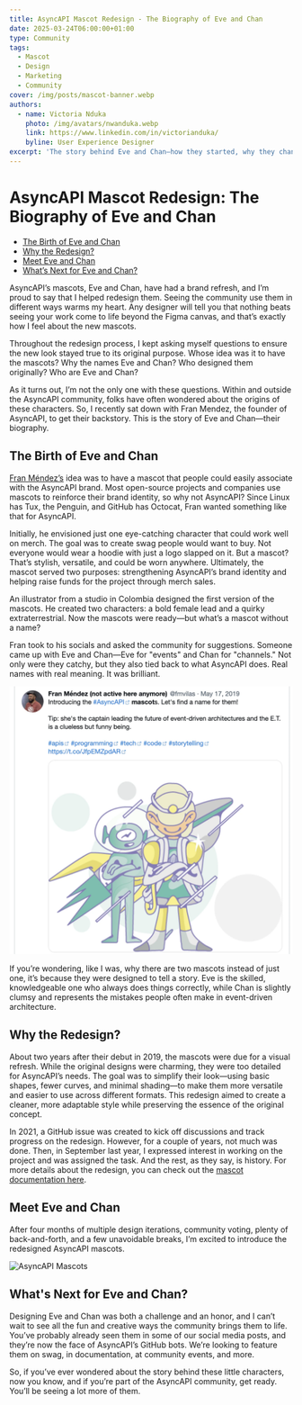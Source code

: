 ```yaml
---
title: AsyncAPI Mascot Redesign - The Biography of Eve and Chan
date: 2025-03-24T06:00:00+01:00
type: Community
tags:
  - Mascot
  - Design
  - Marketing
  - Community
cover: /img/posts/mascot-banner.webp
authors:
  - name: Victoria Nduka
    photo: /img/avatars/nwanduka.webp
    link: https://www.linkedin.com/in/victorianduka/
    byline: User Experience Designer
excerpt: 'The story behind Eve and Chan—how they started, why they changed, and where they’re headed next.'
---
```


# AsyncAPI Mascot Redesign: The Biography of Eve and Chan

- [The Birth of Eve and Chan](#the-birth-of-eve-and-chan)
- [Why the Redesign?](#why-the-redesign)
- [Meet Eve and Chan](#meet-eve-and-chan)
- [What’s Next for Eve and Chan?](#whats-next-for-eve-and-chan)

AsyncAPI’s mascots, Eve and Chan, have had a brand refresh, and I’m proud to say that I helped redesign them. Seeing the community use them in different ways warms my heart. Any designer will tell you that nothing beats seeing your work come to life beyond the Figma canvas, and that’s exactly how I feel about the new mascots.

Throughout the redesign process, I kept asking myself questions to ensure the new look stayed true to its original purpose. Whose idea was it to have the mascots? Why the names Eve and Chan? Who designed them originally? Who are Eve and Chan?

As it turns out, I’m not the only one with these questions. Within and outside the AsyncAPI community, folks have often wondered about the origins of these characters. So, I recently sat down with Fran Mendez, the founder of AsyncAPI, to get their backstory. This is the story of Eve and Chan—their biography.


## The Birth of Eve and Chan

[Fran Méndez’s](https://www.linkedin.com/in/fmvilas) idea was to have a mascot that people could easily associate with the AsyncAPI brand. Most open-source projects and companies use mascots to reinforce their brand identity, so why not AsyncAPI? Since Linux has Tux, the Penguin, and GitHub has Octocat, Fran wanted something like that for AsyncAPI.

Initially, he envisioned just one eye-catching character that could work well on merch. The goal was to create swag people would want to buy. Not everyone would wear a hoodie with just a logo slapped on it. But a mascot? That’s stylish, versatile, and could be worn anywhere.
Ultimately, the mascot served two purposes: strengthening AsyncAPI’s brand identity and helping raise funds for the project through merch sales.

An illustrator from a studio in Colombia designed the first version of the mascots. He created two characters: a bold female lead and a quirky extraterrestrial. Now the mascots were ready—but what’s a mascot without a name?

Fran took to his socials and asked the community for suggestions. Someone came up with Eve and Chan—Eve for "events" and Chan for "channels." Not only were they catchy, but they also tied back to what AsyncAPI does. Real names with real meaning. It was brilliant.


![Poll for mascot name suggestions][poll]


If you’re wondering, like I was, why there are two mascots instead of just one, it’s because they were designed to tell a story. Eve is the skilled, knowledgeable one who always does things correctly, while Chan is slightly clumsy and represents the mistakes people often make in event-driven architecture.


## Why the Redesign?

About two years after their debut in 2019, the mascots were due for a visual refresh. While the original designs were charming, they were too detailed for AsyncAPI’s needs. The goal was to simplify their look—using basic shapes, fewer curves, and minimal shading—to make them more versatile and easier to use across different formats. This redesign aimed to create a cleaner, more adaptable style while preserving the essence of the original concept.

In 2021, a GitHub issue was created to kick off discussions and track progress on the redesign. However, for a couple of years, not much was done. Then, in September last year, I expressed interest in working on the project and was assigned the task. And the rest, as they say, is history. For more details about the redesign, you can check out the [mascot documentation here](https://github.com/asyncapi/brand/blob/e17f6bb7f877d9ae28bb9014a0f9763544f73350/illustrations/mascots/README.md).


## Meet Eve and Chan

After four months of multiple design iterations, community voting, plenty of back-and-forth, and a few unavoidable breaks, I’m excited to introduce the redesigned AsyncAPI mascots.


![AsyncAPI Mascots][mascots]


## What's Next for Eve and Chan?

Designing Eve and Chan was both a challenge and an honor, and I can’t wait to see all the fun and creative ways the community brings them to life. You’ve probably already seen them in some of our social media posts, and they’re now the face of AsyncAPI’s GitHub bots. We’re looking to feature them on swag, in documentation, at community events, and more.

So, if you’ve ever wondered about the story behind these little characters, now you know, and if you’re part of the AsyncAPI community, get ready. You’ll be seeing a lot more of them.

[poll]: /public/img/posts/mascot-poll.webp "Poll for mascot name suggestions"

[mascots]: /public/img/posts/mascots.webp "AsyncAPI Mascots"
